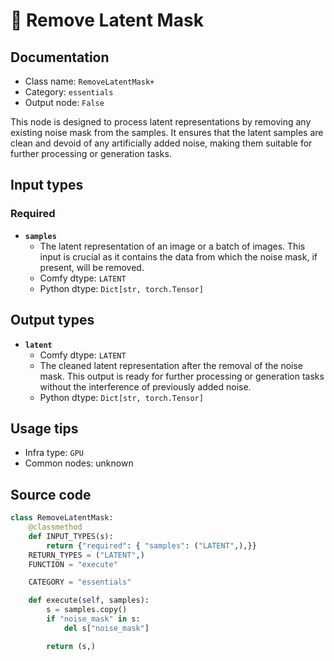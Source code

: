# 🔧 Remove Latent Mask
## Documentation
- Class name: `RemoveLatentMask+`
- Category: `essentials`
- Output node: `False`

This node is designed to process latent representations by removing any existing noise mask from the samples. It ensures that the latent samples are clean and devoid of any artificially added noise, making them suitable for further processing or generation tasks.
## Input types
### Required
- **`samples`**
    - The latent representation of an image or a batch of images. This input is crucial as it contains the data from which the noise mask, if present, will be removed.
    - Comfy dtype: `LATENT`
    - Python dtype: `Dict[str, torch.Tensor]`
## Output types
- **`latent`**
    - Comfy dtype: `LATENT`
    - The cleaned latent representation after the removal of the noise mask. This output is ready for further processing or generation tasks without the interference of previously added noise.
    - Python dtype: `Dict[str, torch.Tensor]`
## Usage tips
- Infra type: `GPU`
- Common nodes: unknown


## Source code
```python
class RemoveLatentMask:
    @classmethod
    def INPUT_TYPES(s):
        return {"required": { "samples": ("LATENT",),}}
    RETURN_TYPES = ("LATENT",)
    FUNCTION = "execute"

    CATEGORY = "essentials"

    def execute(self, samples):
        s = samples.copy()
        if "noise_mask" in s:
            del s["noise_mask"]

        return (s,)

```
